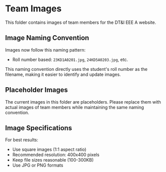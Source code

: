 
# Team Images

This folder contains images of team members for the DT&I EEE A website.

## Image Naming Convention

Images now follow this naming pattern:
- Roll number based: `23KD1A0201.jpg`, `24KD5A0203.jpg`, etc.

This naming convention directly uses the student's roll number as the filename, making it easier to identify and update images.

## Placeholder Images

The current images in this folder are placeholders. Please replace them with actual images of team members while maintaining the same naming convention.

## Image Specifications

For best results:
- Use square images (1:1 aspect ratio)
- Recommended resolution: 400x400 pixels
- Keep file sizes reasonable (100-300KB)
- Use JPG or PNG formats
